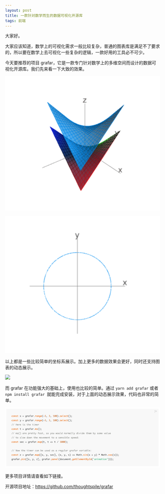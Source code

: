 ```yaml
---
layout: post
title: 一款针对数学而生的数据可视化开源库
tags: 前端
---
```


大家好。

大家应该知道，数学上的可视化需求一般比较复杂，普通的图表库是满足不了要求的，所以要在数学上去可视化一些复杂的逻辑，一款好用的工具必不可少。

今天要推荐的项目 grafar，它是一款专门针对数学上的多维空间而设计的数据可视化开源库。我们先来看一下大致的效果。

![image-20211010215449600](https://raw.githubusercontent.com/ZhuPeng/pic/master/images/compress_image-20211010215449600.png)

![image-20211010215512087](https://raw.githubusercontent.com/ZhuPeng/pic/master/images/compress_image-20211010215512087.png)

以上都是一些比较简单的坐标系展示。加上更多的数据效果会更好，同时还支持图表的动态展示。

![](https://raw.githubusercontent.com/ZhuPeng/pic/master/images/grafar.dongtai.gif)

而 grafar 在功能强大的基础上，使用也比较的简单。通过 `yarn add grafar` 或者 `npm install grafar `就能完成安装，对于上面的动态展示效果，代码也非常的简单。

![image-20211010220045963](https://raw.githubusercontent.com/ZhuPeng/pic/master/images/compress_image-20211010220045963.png)

更多项目详情请查看如下链接。

开源项目地址：https://github.com/thoughtspile/grafar
